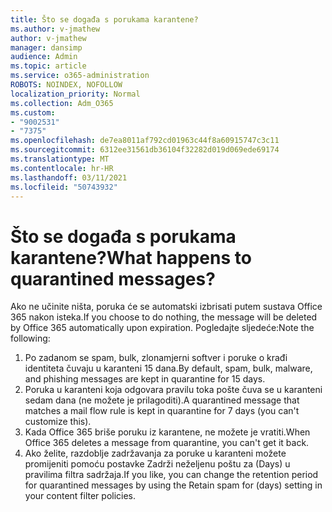 ```yaml
---
title: Što se događa s porukama karantene?
ms.author: v-jmathew
author: v-jmathew
manager: dansimp
audience: Admin
ms.topic: article
ms.service: o365-administration
ROBOTS: NOINDEX, NOFOLLOW
localization_priority: Normal
ms.collection: Adm_O365
ms.custom:
- "9002531"
- "7375"
ms.openlocfilehash: de7ea8011af792cd01963c44f8a60915747c3c11
ms.sourcegitcommit: 6312ee31561db36104f32282d019d069ede69174
ms.translationtype: MT
ms.contentlocale: hr-HR
ms.lasthandoff: 03/11/2021
ms.locfileid: "50743932"
---
```

# <a name="what-happens-to-quarantined-messages"></a><span data-ttu-id="796d3-102">Što se događa s porukama karantene?</span><span class="sxs-lookup"><span data-stu-id="796d3-102">What happens to quarantined messages?</span></span>

<span data-ttu-id="796d3-103">Ako ne učinite ništa, poruka će se automatski izbrisati putem sustava Office 365 nakon isteka.</span><span class="sxs-lookup"><span data-stu-id="796d3-103">If you choose to do nothing, the message will be deleted by Office 365 automatically upon expiration.</span></span> <span data-ttu-id="796d3-104">Pogledajte sljedeće:</span><span class="sxs-lookup"><span data-stu-id="796d3-104">Note the following:</span></span>

1. <span data-ttu-id="796d3-105">Po zadanom se spam, bulk, zlonamjerni softver i poruke o krađi identiteta čuvaju u karanteni 15 dana.</span><span class="sxs-lookup"><span data-stu-id="796d3-105">By default, spam, bulk, malware, and phishing messages are kept in quarantine for 15 days.</span></span>
2. <span data-ttu-id="796d3-106">Poruka u karanteni koja odgovara pravilu toka pošte čuva se u karanteni sedam dana (ne možete je prilagoditi).</span><span class="sxs-lookup"><span data-stu-id="796d3-106">A quarantined message that matches a mail flow rule is kept in quarantine for 7 days (you can't customize this).</span></span>
3. <span data-ttu-id="796d3-107">Kada Office 365 briše poruku iz karantene, ne možete je vratiti.</span><span class="sxs-lookup"><span data-stu-id="796d3-107">When Office 365 deletes a message from quarantine, you can't get it back.</span></span>
4. <span data-ttu-id="796d3-108">Ako želite, razdoblje zadržavanja za poruke u karanteni možete promijeniti pomoću postavke Zadrži neželjenu poštu za (Days) u pravilima filtra sadržaja.</span><span class="sxs-lookup"><span data-stu-id="796d3-108">If you like, you can change the retention period for quarantined messages by using the Retain spam for (days) setting in your content filter policies.</span></span>
